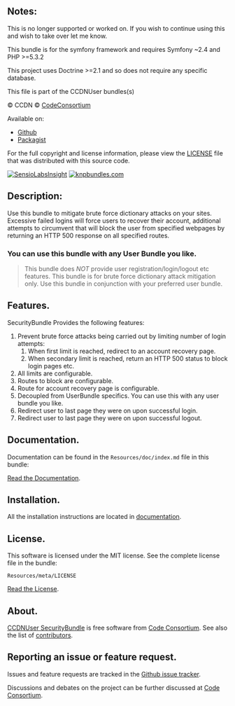 ## Notes:

This is no longer supported or worked on. If you wish to continue using this and wish to take over let me know.

This bundle is for the symfony framework and requires Symfony ~2.4 and PHP >=5.3.2

This project uses Doctrine >=2.1 and so does not require any specific database.

This file is part of the CCDNUser bundles(s)

&copy; CCDN &copy; [CodeConsortium](http://www.codeconsortium.com/)

Available on:
* [Github](http://www.github.com/codeconsortium/CCDNUserSecurityBundle)
* [Packagist](https://packagist.org/packages/codeconsortium/ccdn-user-security-bundle)

For the full copyright and license information, please view the [LICENSE](http://github.com/codeconsortium/CCDNUserSecurityBundle/blob/master/Resources/meta/LICENSE) file that was distributed with this source code.

[![SensioLabsInsight](https://insight.sensiolabs.com/projects/bc552d3d-50ea-4287-8398-ed165db32f78/big.png)](https://insight.sensiolabs.com/projects/bc552d3d-50ea-4287-8398-ed165db32f78)
[![knpbundles.com](http://knpbundles.com/codeconsortium/CCDNUserSecurityBundle/badge-short)](http://knpbundles.com/codeconsortium/CCDNUserSecurityBundle) 

## Description:

Use this bundle to mitigate brute force dictionary attacks on your sites. Excessive failed logins will force users to recover their account, additional attempts
to circumvent that will block the user from specified webpages by returning an HTTP 500 response on all specified routes.

### You can use this bundle with any User Bundle you like.

> This bundle does *NOT*  provide user registration/login/logout etc features. This bundle is for brute force dictionary attack mitigation only. Use this bundle in conjunction with your preferred user bundle.

## Features.

SecurityBundle Provides the following features:

1. Prevent brute force attacks being carried out by limiting number of login attempts:
	1. When first limit is reached, redirect to an account recovery page.
	2. When secondary limit is reached, return an HTTP 500 status to block login pages etc.
3. All limits are configurable.
4. Routes to block are configurable.
5. Route for account recovery page is configurable.
6. Decoupled from UserBundle specifics. You can use this with any user bundle you like.
6. Redirect user to last page they were on upon successful login.
7. Redirect user to last page they were on upon successful logout.

## Documentation.

Documentation can be found in the `Resources/doc/index.md` file in this bundle:

[Read the Documentation](http://github.com/codeconsortium/CCDNUserSecurityBundle/blob/master/Resources/doc/index.md).

## Installation.

All the installation instructions are located in [documentation](http://github.com/codeconsortium/CCDNUserSecurityBundle/blob/master/Resources/doc/install.md).

## License.

This software is licensed under the MIT license. See the complete license file in the bundle:

	Resources/meta/LICENSE

[Read the License](http://github.com/codeconsortium/CCDNUserSecurityBundle/blob/master/Resources/meta/LICENSE).

## About.

[CCDNUser SecurityBundle](http://github.com/codeconsortium/CCDNUserSecurityBundle) is free software from [Code Consortium](http://www.codeconsortium.com). 
See also the list of [contributors](http://github.com/codeconsortium/CCDNUserSecurityBundle/contributors).

## Reporting an issue or feature request.

Issues and feature requests are tracked in the [Github issue tracker](http://github.com/codeconsortium/CCDNUserSecurityBundle/issues).

Discussions and debates on the project can be further discussed at [Code Consortium](http://www.codeconsortium.com).
